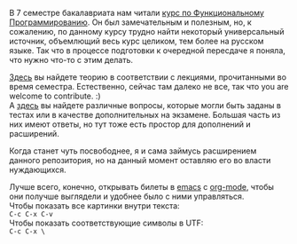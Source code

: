 В 7 семестре бакалавриата нам читали [курс по Функциональному Программированию](https://github.com/jagajaga/FP-Course-ITMO). Он был замечательным и полезным, но, к сожалению, по данному курсу трудно найти некоторый универсальный источник, объемлющий весь курс целиком, тем более на русском языке. Так что в процессе подготовки к очередной пересдаче я поняла, что нужно что-то с этим делать.

[Здесь](https://github.com/baba-beda/haskell_tickets/blob/master/haskell_tickets.org) вы найдете теорию в соответствии с лекциями, прочитанными во время семестра. Естественно, сейчас там далеко не все, так что you are welcome to contribute. :)  
А [здесь](https://github.com/baba-beda/haskell_tickets/blob/master/questions.org) вы найдете различные вопросы, которые могли быть заданы в тестах или в качестве дополнительных на экзамене. Большая часть из них имеют ответы, но тут тоже есть простор для дополнений и расширений.  
  
Когда станет чуть посвободнее, я и сама займусь расширением данного репозитория, но на данный момент оставляю его во власти нуждающихся.   

Лучше всего, конечно, открывать билеты в [emacs](http://spacemacs.org/) с [org-mode](http://orgmode.org/manual/Installation.html), чтобы они получше выглядели и удобнее было с ними управляться.  
Чтобы показать все картинки внутри текста:  
`C-c C-x C-v`  
Чтобы показать соответствующие символы в UTF:  
`C-c C-x \`  
